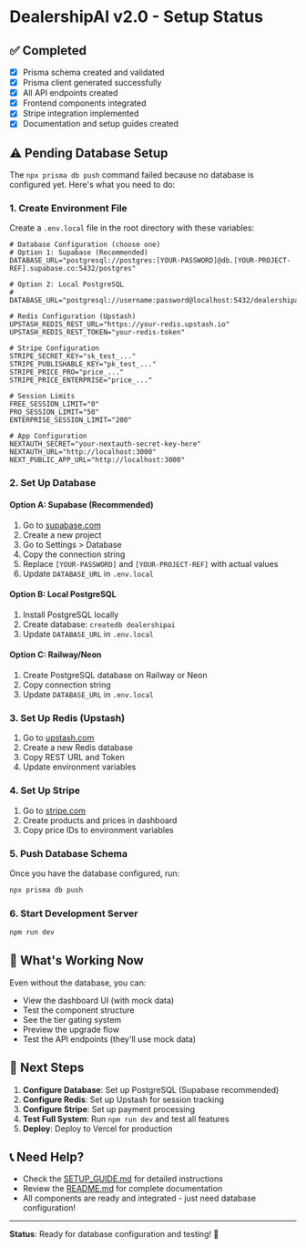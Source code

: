 # DealershipAI v2.0 - Setup Status

## ✅ Completed
- [x] Prisma schema created and validated
- [x] Prisma client generated successfully
- [x] All API endpoints created
- [x] Frontend components integrated
- [x] Stripe integration implemented
- [x] Documentation and setup guides created

## ⚠️ Pending Database Setup

The `npx prisma db push` command failed because no database is configured yet. Here's what you need to do:

### 1. Create Environment File
Create a `.env.local` file in the root directory with these variables:

```env
# Database Configuration (choose one)
# Option 1: Supabase (Recommended)
DATABASE_URL="postgresql://postgres:[YOUR-PASSWORD]@db.[YOUR-PROJECT-REF].supabase.co:5432/postgres"

# Option 2: Local PostgreSQL
# DATABASE_URL="postgresql://username:password@localhost:5432/dealershipai"

# Redis Configuration (Upstash)
UPSTASH_REDIS_REST_URL="https://your-redis.upstash.io"
UPSTASH_REDIS_REST_TOKEN="your-redis-token"

# Stripe Configuration
STRIPE_SECRET_KEY="sk_test_..."
STRIPE_PUBLISHABLE_KEY="pk_test_..."
STRIPE_PRICE_PRO="price_..."
STRIPE_PRICE_ENTERPRISE="price_..."

# Session Limits
FREE_SESSION_LIMIT="0"
PRO_SESSION_LIMIT="50"
ENTERPRISE_SESSION_LIMIT="200"

# App Configuration
NEXTAUTH_SECRET="your-nextauth-secret-key-here"
NEXTAUTH_URL="http://localhost:3000"
NEXT_PUBLIC_APP_URL="http://localhost:3000"
```

### 2. Set Up Database

#### Option A: Supabase (Recommended)
1. Go to [supabase.com](https://supabase.com)
2. Create a new project
3. Go to Settings > Database
4. Copy the connection string
5. Replace `[YOUR-PASSWORD]` and `[YOUR-PROJECT-REF]` with actual values
6. Update `DATABASE_URL` in `.env.local`

#### Option B: Local PostgreSQL
1. Install PostgreSQL locally
2. Create database: `createdb dealershipai`
3. Update `DATABASE_URL` in `.env.local`

#### Option C: Railway/Neon
1. Create PostgreSQL database on Railway or Neon
2. Copy connection string
3. Update `DATABASE_URL` in `.env.local`

### 3. Set Up Redis (Upstash)
1. Go to [upstash.com](https://upstash.com)
2. Create a new Redis database
3. Copy REST URL and Token
4. Update environment variables

### 4. Set Up Stripe
1. Go to [stripe.com](https://stripe.com)
2. Create products and prices in dashboard
3. Copy price IDs to environment variables

### 5. Push Database Schema
Once you have the database configured, run:
```bash
npx prisma db push
```

### 6. Start Development Server
```bash
npm run dev
```

## 🎯 What's Working Now

Even without the database, you can:
- View the dashboard UI (with mock data)
- Test the component structure
- See the tier gating system
- Preview the upgrade flow
- Test the API endpoints (they'll use mock data)

## 🚀 Next Steps

1. **Configure Database**: Set up PostgreSQL (Supabase recommended)
2. **Configure Redis**: Set up Upstash for session tracking
3. **Configure Stripe**: Set up payment processing
4. **Test Full System**: Run `npm run dev` and test all features
5. **Deploy**: Deploy to Vercel for production

## 📞 Need Help?

- Check the [SETUP_GUIDE.md](SETUP_GUIDE.md) for detailed instructions
- Review the [README.md](README.md) for complete documentation
- All components are ready and integrated - just need database configuration!

---

**Status**: Ready for database configuration and testing! 🚀
